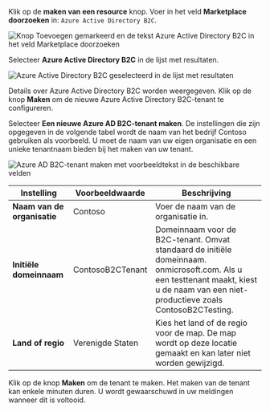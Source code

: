 Klik op de **maken van een resource** knop. Voer in het veld **Marketplace doorzoeken** in: `Azure Active Directory B2C`.

![Knop Toevoegen gemarkeerd en de tekst Azure Active Directory B2C in het veld Marketplace doorzoeken](./media/active-directory-b2c-create-tenant/find-azure-ad-b2c.png)

Selecteer **Azure Active Directory B2C** in de lijst met resultaten.

![Azure Active Directory B2C geselecteerd in de lijst met resultaten](./media/active-directory-b2c-create-tenant/find-azure-ad-b2c-result.png)

Details over Azure Active Directory B2C worden weergegeven. Klik op de knop **Maken** om de nieuwe Azure Active Directory B2C-tenant te configureren.

Selecteer **Een nieuwe Azure AD B2C-tenant maken**. De instellingen die zijn opgegeven in de volgende tabel wordt de naam van het bedrijf Contoso gebruiken als voorbeeld. U moet de naam van uw eigen organisatie en een unieke tenantnaam bieden bij het maken van uw tenant.  

![Azure AD B2C-tenant maken met voorbeeldtekst in de beschikbare velden](./media/active-directory-b2c-create-tenant/create-new-b2c-tenant.png)

| Instelling      | Voorbeeldwaarde  | Beschrijving                                        |
| ------------ | ------- | -------------------------------------------------- |
| **Naam van de organisatie** | Contoso | Voer de naam van de organisatie in. | 
| **Initiële domeinnaam** |  ContosoB2CTenant | Domeinnaam voor de B2C-tenant. Omvat standaard de initiële domeinnaam. onmicrosoft.com. Als u een testtenant maakt, kiest u de naam van een niet-productieve zoals ContosoB2CTesting. |
| **Land of regio** | Verenigde Staten | Kies het land of de regio voor de map. De map wordt op deze locatie gemaakt en kan later niet worden gewijzigd.  |

Klik op de knop **Maken** om de tenant te maken. Het maken van de tenant kan enkele minuten duren. U wordt gewaarschuwd in uw meldingen wanneer dit is voltooid.